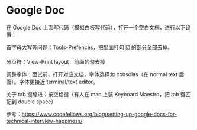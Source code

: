 # Google Doc

在 Google Doc 上面写代码（模拟白板写代码），打开一个空白文档，进行以下设置：

首字母大写等问题：Tools-Prefences，把里面打勾 ☑️ 的部分全部去掉。

分页符：View-Print layout，前面的勾去掉

调整字体：面试前，打开对应文档，字体选择为 consolas（在 normal text 后面）。字体更接近 terminal/text editor。

关于 tab 键缩进：按空格键（有人在 mac 上装 Keyboard Maestro，把 tab 键匹配到 double space）

参考：https://www.codefellows.org/blog/setting-up-google-docs-for-technical-interview-happiness/
